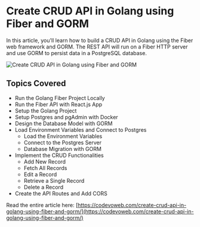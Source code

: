 # Create CRUD API in Golang using Fiber and GORM

In this article, you'll learn how to build a CRUD API in Golang using the Fiber web framework and GORM. The REST API
will run on a Fiber HTTP server and use GORM to persist data in a PostgreSQL database.

![Create CRUD API in Golang using Fiber and GORM](https://codevoweb.com/wp-content/uploads/2023/01/Create-CRUD-API-in-Golang-using-Fiber-and-GORM.webp)

## Topics Covered

- Run the Golang Fiber Project Locally
- Run the Fiber API with React.js App
- Setup the Golang Project
- Setup Postgres and pgAdmin with Docker
- Design the Database Model with GORM
- Load Environment Variables and Connect to Postgres
    - Load the Environment Variables
    - Connect to the Postgres Server
    - Database Migration with GORM
- Implement the CRUD Functionalities
    - Add New Record
    - Fetch All Records
    - Edit a Record
    - Retrieve a Single Record
    - Delete a Record
- Create the API Routes and Add CORS

Read the entire article
here: [https://codevoweb.com/create-crud-api-in-golang-using-fiber-and-gorm/](https://codevoweb.com/create-crud-api-in-golang-using-fiber-and-gorm/)

